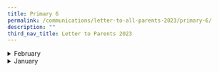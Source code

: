 ```yaml
---
title: Primary 6
permalink: /communications/letter-to-all-parents-2023/primary-6/
description: ""
third_nav_title: Letter to Parents 2023
---
```

<details>
  <summary>February</summary>
<ul>
	<li><a href="/files/Communications/Letters%20to%20All%20Parents%202023/Letters%20to%20all%20Parents/February/P6%20Assessment%20Plan%20.pdf" target="_blank">P6 Assessement Plan</a><font size ="2"> (7 February 2023)</font></li>
	</ul>
</details>

<details>
  <summary>January</summary>
  <ul>
	</ul>
</details>